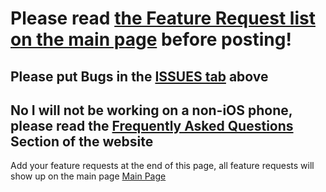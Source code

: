 # Please read [the Feature Request list on the main page](https://code.google.com/p/mytime/#Feature_Request_List) before posting! #

## Please put Bugs in the [ISSUES tab](http://code.google.com/p/mytime/issues/list) above ##

## No I will not be working on a non-iOS phone, please read the [Frequently Asked Questions](http://mytime.googlecode.com) Section of the website ##

Add your feature requests at the end of this page, all feature requests will show up on the main page [Main Page](http://mytime.googlecode.com)